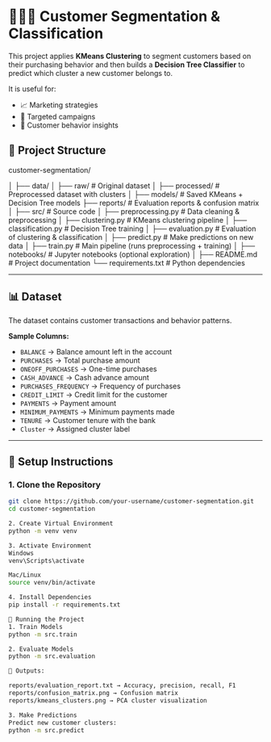 # 🧑‍🤝‍🧑 Customer Segmentation & Classification

This project applies **KMeans Clustering** to segment customers based on their purchasing behavior and then builds
a **Decision Tree Classifier** to predict which cluster a new customer belongs to.  

It is useful for:
- 📈 Marketing strategies  
- 🎯 Targeted campaigns  
- 🛒 Customer behavior insights  

## 📂 Project Structure
customer-segmentation/

│
├── data/
│ ├── raw/ # Original dataset
│ ├── processed/ # Preprocessed dataset with clusters
│
├── models/ # Saved KMeans + Decision Tree models
├── reports/ # Evaluation reports & confusion matrix
│
├── src/ # Source code
│ ├── preprocessing.py # Data cleaning & preprocessing
│ ├── clustering.py # KMeans clustering pipeline
│ ├── classification.py # Decision Tree training
│ ├── evaluation.py # Evaluation of clustering & classification
│ ├── predict.py # Make predictions on new data
│ ├── train.py # Main pipeline (runs preprocessing + training)
│
├── notebooks/ # Jupyter notebooks (optional exploration)
│
├── README.md # Project documentation
└── requirements.txt # Python dependencies



---

## 📊 Dataset

The dataset contains customer transactions and behavior patterns.  

**Sample Columns:**
- `BALANCE` → Balance amount left in the account  
- `PURCHASES` → Total purchase amount  
- `ONEOFF_PURCHASES` → One-time purchases  
- `CASH_ADVANCE` → Cash advance amount  
- `PURCHASES_FREQUENCY` → Frequency of purchases  
- `CREDIT_LIMIT` → Credit limit for the customer  
- `PAYMENTS` → Payment amount  
- `MINIMUM_PAYMENTS` → Minimum payments made  
- `TENURE` → Customer tenure with the bank  
- `Cluster` → Assigned cluster label  

---

## 🚀 Setup Instructions

### 1. Clone the Repository
```bash
git clone https://github.com/your-username/customer-segmentation.git
cd customer-segmentation

2. Create Virtual Environment
python -m venv venv

3. Activate Environment
Windows
venv\Scripts\activate

Mac/Linux
source venv/bin/activate

4. Install Dependencies
pip install -r requirements.txt

🏃 Running the Project
1. Train Models
python -m src.train

2. Evaluate Models
python -m src.evaluation

📌 Outputs:

reports/evaluation_report.txt → Accuracy, precision, recall, F1
reports/confusion_matrix.png → Confusion matrix
reports/kmeans_clusters.png → PCA cluster visualization

3. Make Predictions
Predict new customer clusters:
python -m src.predict
